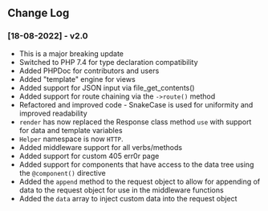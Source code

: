## Change Log


### [18-08-2022] - v2.0
- This is a major breaking update
- Switched to PHP 7.4 for type declaration compatibility
- Added PHPDoc for contributors and users
- Added "template" engine for views
- Added support for JSON input via file_get_contents()
- Added support for route chaining via the `->route()` method
- Refactored and improved code - SnakeCase is used for uniformity and improved readability
- `render` has now replaced the Response class method `use` with support for data and template variables
- `Helper` namespace is now `HTTP`.
- Added middleware support for all verbs/methods
- Added support for custom 405 err0r page
- Added support for components that have access to the data tree using the `@component()` directive
- Added the `append` method to the request object to allow for appending of data to the request object for use in the middleware functions
- Added the `data` array to inject custom data into the request object